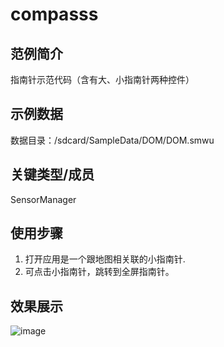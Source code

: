 # compasss

## 范例简介

指南针示范代码（含有大、小指南针两种控件）

## 示例数据

数据目录：/sdcard/SampleData/DOM/DOM.smwu

## 关键类型/成员

SensorManager


## 使用步骤

1. 打开应用是一个跟地图相关联的小指南针.
2. 可点击小指南针，跳转到全屏指南针。

## 效果展示

![image](https://github.com/SuperMap/iMobile-SampleCode/blob/master/AndroidStudioSampleCode/compasss/Compass.gif)
